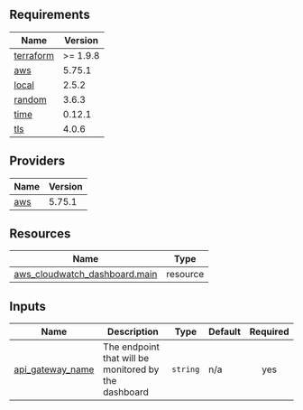 <!-- BEGIN_TF_DOCS -->
## Requirements

| Name | Version |
|------|---------|
| <a name="requirement_terraform"></a> [terraform](#requirement\_terraform) | >= 1.9.8 |
| <a name="requirement_aws"></a> [aws](#requirement\_aws) | 5.75.1 |
| <a name="requirement_local"></a> [local](#requirement\_local) | 2.5.2 |
| <a name="requirement_random"></a> [random](#requirement\_random) | 3.6.3 |
| <a name="requirement_time"></a> [time](#requirement\_time) | 0.12.1 |
| <a name="requirement_tls"></a> [tls](#requirement\_tls) | 4.0.6 |

## Providers

| Name | Version |
|------|---------|
| <a name="provider_aws"></a> [aws](#provider\_aws) | 5.75.1 |

## Resources

| Name | Type |
|------|------|
| [aws_cloudwatch_dashboard.main](https://registry.terraform.io/providers/hashicorp/aws/5.75.1/docs/resources/cloudwatch_dashboard) | resource |

## Inputs

| Name | Description | Type | Default | Required |
|------|-------------|------|---------|:--------:|
| <a name="input_api_gateway_name"></a> [api\_gateway\_name](#input\_api\_gateway\_name) | The endpoint that will be monitored by the dashboard | `string` | n/a | yes |
<!-- END_TF_DOCS -->
